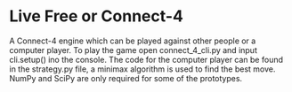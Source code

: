# Live Free or Connect-4
A Connect-4 engine which can be played against other people or a computer player.
To play the game open connect_4_cli.py and input cli.setup() ino the console.
The code for the computer player can be found in the strategy.py file, a minimax algorithm is used to find the best move.
NumPy and SciPy are only required for some of the prototypes.
